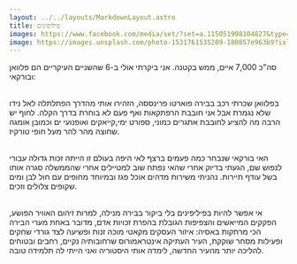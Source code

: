 ```yaml
---
layout: ../../layouts/MarkdownLayout.astro
title: פיליפינים
images: https://www.facebook.com/media/set/?set=a.115051998104827&type=3
image: https://images.unsplash.com/photo-1531761535209-180857e963b9?ixlib=rb-4.0.3&ixid=MnwxMjA3fDB8MHxwaG90by1wYWdlfHx8fGVufDB8fHx8&auto=format&fit=crop&w=480&q=80
---
```


סה"כ 7,000 איים, ממש בקטנה. אני ביקרתי אולי ב-6 שהשניים העיקריים הם פלוואן ובורקאי:
<br/>
<br/>

בפלוואן שכרתי רכב בבירה פוארטו פרינססה, הזהירו אותי מהדרך הפתלתלה לאל נידו שלא נגמרת אבל אני חובבת הרפתקאות ואף פעם לא בוחרת בדרך הקלה. לחוף יש הרבה מה להציע לחובבת אתגרים כמוני, ספורט ימי,קייאקים ואופנועי ים וכמובן אומגה שחוצה מהר להר מעל חופי טורקיז.
<br/>
<br/>

האי בורקאי שנבחר כמה פעמים ברצף לאי היפה בעולם זו הייתה זכות גדולה עבורי לנפוש שם, הגעתי בדיוק אחרי שהאי נפתח שוב למטיילים אחרי שהממשלה סגרה אותו בשל עודף תיירות. נהניתי משירות מדהים אוכל פגז ובמיוחד מחופים עם חול לבן ומים שקופים צלולים וזכים.
<br/>
<br/>

אי אפשר להיות בפיליפינים בלי ביקור בבירה מנילה, למרות זיהום האוויר הפושע, הפקקים המייאשים והצפיפות הגובלת בהפרת זכויות אדם, מדובר באחת מערי הבירה הכי מרתקות באסיה: איזור העסקים מקאטי מוכה זנות ופשיעה לצד גורדי שחקים ופעילות מסחר שוקקת, העיר העתיקה אינטראמורוס שרחובותיה נקיים, רחבים ובטוחים להליכה יותר מהעיר החדשה, לימדה אותי היסטוריה ואני הייתי לה תלמידה טובה.
